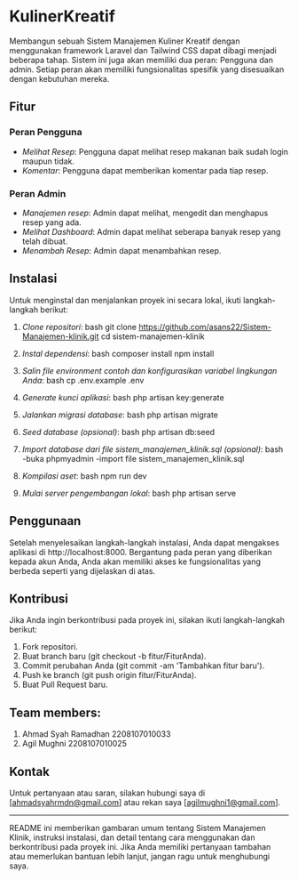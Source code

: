 # KulinerKreatif

Membangun sebuah Sistem Manajemen Kuliner Kreatif dengan menggunakan framework Laravel dan Tailwind CSS dapat dibagi menjadi beberapa tahap. Sistem ini juga akan memiliki dua peran: Pengguna dan admin. Setiap peran akan memiliki fungsionalitas spesifik yang disesuaikan dengan kebutuhan mereka.

## Fitur

### Peran Pengguna
- *Melihat Resep*: Pengguna dapat melihat resep makanan baik sudah login maupun tidak.
- *Komentar*: Pengguna dapat memberikan komentar pada tiap resep.

### Peran Admin
- *Manajemen resep*: Admin dapat melihat, mengedit dan menghapus resep yang ada.
- *Melihat Dashboard*: Admin dapat melihat seberapa banyak resep yang telah dibuat.
- *Menambah Resep*: Admin dapat menambahkan resep.

## Instalasi

Untuk menginstal dan menjalankan proyek ini secara lokal, ikuti langkah-langkah berikut:

1. *Clone repositori*:
   bash
   git clone https://github.com/asans22/Sistem-Manajemen-klinik.git
   cd sistem-manajemen-klinik
   

2. *Instal dependensi*:
   bash
   composer install
   npm install
   

3. *Salin file environment contoh dan konfigurasikan variabel lingkungan Anda*:
   bash
   cp .env.example .env
   

4. *Generate kunci aplikasi*:
   bash
   php artisan key:generate
   

5. *Jalankan migrasi database*:
   bash
   php artisan migrate
   

6. *Seed database (opsional)*:
   bash
   php artisan db:seed
   
7. *Import database dari file sistem_manajemen_klinik.sql (opsional)*:
   bash
   -buka phpmyadmin
   -import file sistem_manajemen_klinik.sql
   

8. *Kompilasi aset*:
   bash
   npm run dev
   

9. *Mulai server pengembangan lokal*:
   bash
   php artisan serve
   

## Penggunaan

Setelah menyelesaikan langkah-langkah instalasi, Anda dapat mengakses aplikasi di http://localhost:8000. Bergantung pada peran yang diberikan kepada akun Anda, Anda akan memiliki akses ke fungsionalitas yang berbeda seperti yang dijelaskan di atas.

## Kontribusi

Jika Anda ingin berkontribusi pada proyek ini, silakan ikuti langkah-langkah berikut:

1. Fork repositori.
2. Buat branch baru (git checkout -b fitur/FiturAnda).
3. Commit perubahan Anda (git commit -am 'Tambahkan fitur baru').
4. Push ke branch (git push origin fitur/FiturAnda).
5. Buat Pull Request baru.

## Team members:
1. Ahmad Syah Ramadhan 2208107010033
2. Agil Mughni 2208107010025


## Kontak

Untuk pertanyaan atau saran, silakan hubungi saya di [ahmadsyahrmdn@gmail.com] atau rekan saya [agilmughni1@gmail.com].

---

README ini memberikan gambaran umum tentang Sistem Manajemen Klinik, instruksi instalasi, dan detail tentang cara menggunakan dan berkontribusi pada proyek ini. Jika Anda memiliki pertanyaan tambahan atau memerlukan bantuan lebih lanjut, jangan ragu untuk menghubungi saya.
